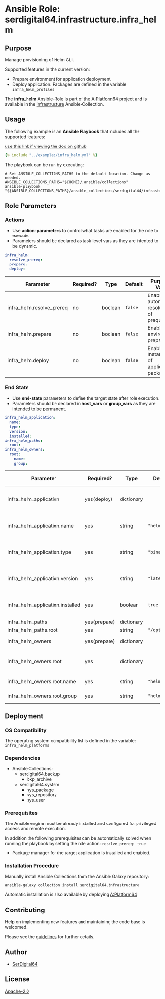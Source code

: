 # Ansible Role: serdigital64.infrastructure.infra_helm

## Purpose

Manage provisioning of Helm CLI.

Supported features in the current version:

- Prepare environment for application deployment.
- Deploy application. Packages are defined in the variable `infra_helm_profiles`.

The **infra_helm** Ansible-Role is part of the [A:Platform64](https://github.com/aplatform64/aplatform64) project and is available in the [infrastructure](https://aplatform64.readthedocs.io/en/latest/collections/infrastructure) Ansible-Collection.

## Usage

The following example is an **Ansible Playbook** that includes all the supported features:

[use this link if viewing the doc on github](https://github.com/aplatform64/infrastructure/blob/main/playbooks/infra_helm.yml)

```yaml
{% include "../examples/infra_helm.yml" %}
```

The playbook can be run by executing:

```shell
# Set ANSIBLE_COLLECTIONS_PATHS to the default location. Change as needed.
ANSIBLE_COLLECTIONS_PATHS="${HOME}/.ansible/collections"
ansible-playbook "${ANSIBLE_COLLECTIONS_PATHS}/ansible_collections/serdigital64/infrastructure/playbooks/infra_helm.yml"
```

## Role Parameters

### Actions

- Use **action-parameters** to control what tasks are enabled for the role to execute.
- Parameters should be declared as task level vars as they are intented to be dynamic.

```yaml
infra_helm:
  resolve_prereq:
  prepare:
  deploy:
```

| Parameter                 | Required? | Type    | Default | Purpose / Value                             |
| ------------------------- | --------- | ------- | ------- | ------------------------------------------- |
| infra_helm.resolve_prereq | no        | boolean | `false` | Enable automatic resolution of prequisites  |
| infra_helm.prepare        | no        | boolean | `false` | Enable environment preparation              |
| infra_helm.deploy         | no        | boolean | `false` | Enable installation of application packages |

### End State

- Use **end-state** parameters to define the target state after role execution.
- Parameters should be declared in **host_vars** or **group_vars** as they are intended to be permanent.

```yaml
infra_helm_application:
  name:
  type:
  version:
  installed:
infra_helm_paths:
  root:
infra_helm_owners:
  root:
    name:
    group:
```

| Parameter                        | Required?    | Type       | Default       | Purpose / Value                    |
| -------------------------------- | ------------ | ---------- | ------------- | ---------------------------------- |
| infra_helm_application           | yes(deploy)  | dictionary |               | Set application package end state  |
| infra_helm_application.name      | yes          | string     | `"helm"`      | Select application package name    |
| infra_helm_application.type      | yes          | string     | `"binary"`    | Select application package type    |
| infra_helm_application.version   | yes          | string     | `"latest"`    | Select application package version |
| infra_helm_application.installed | yes          | boolean    | `true`        | Set application package end state  |
| infra_helm_paths                 | yes(prepare) | dictionary |               | Set paths                          |
| infra_helm_paths.root            | yes          | string     | `"/opt/helm"` |                                    |
| infra_helm_owners                | yes(prepare) | dictionary |               | Define users                       |
| infra_helm_owners.root           | yes          | dictionary |               | Define directory structure owner   |
| infra_helm_owners.root.name      | yes          | string     | `"helm"`      | Set login name                     |
| infra_helm_owners.root.group     | yes          | string     | `"helm"`      | Set group name                     |

## Deployment

### OS Compatibility

The operating system compatibility list is defined in the variable: `infra_helm_platforms`

### Dependencies

- Ansible Collections:
  - serdigital64.backup
    - bkp_archive
  - serdigital64.system
    - sys_package
    - sys_repository
    - sys_user

### Prerequisites

The Ansible engine must be already installed and configured for privileged access and remote execution.

In addition the following prerequisites can be automatically solved when running the playbook by setting the role action: `resolve_prereq: true`

- Package manager for the target application is installed and enabled.

### Installation Procedure

Manually install Ansible Collections from the Ansible Galaxy repository:

```shell
ansible-galaxy collection install serdigital64.infrastructure
```

Automatic installation is also available by deploying [A:Platform64](https://aplatform64.readthedocs.io/en/latest/#deployment)

## Contributing

Help on implementing new features and maintaining the code base is welcomed.

Please see the [guidelines](https://aplatform64.readthedocs.io/en/latest/CONTRIBUTING.md) for further details.

## Author

- [SerDigital64](https://serdigital64.github.io/)

## License

[Apache-2.0](https://www.apache.org/licenses/LICENSE-2.0.txt)
